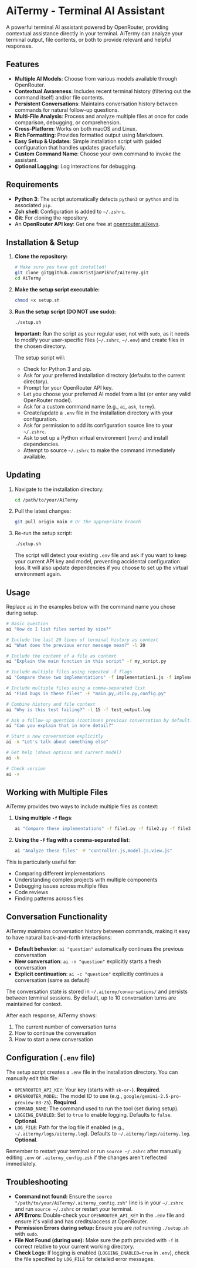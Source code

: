 # AiTermy - Terminal AI Assistant

A powerful terminal AI assistant powered by OpenRouter, providing contextual assistance directly in your terminal. AiTermy can analyze your terminal output, file contents, or both to provide relevant and helpful responses.

## Features

*   **Multiple AI Models**: Choose from various models available through OpenRouter.
*   **Contextual Awareness**: Includes recent terminal history (filtering out the command itself) and/or file contents.
*   **Persistent Conversations**: Maintains conversation history between commands for natural follow-up questions.
*   **Multi-File Analysis**: Process and analyze multiple files at once for code comparison, debugging, or comprehension.
*   **Cross-Platform**: Works on both macOS and Linux.
*   **Rich Formatting**: Provides formatted output using Markdown.
*   **Easy Setup & Updates**: Simple installation script with guided configuration that handles updates gracefully.
*   **Custom Command Name**: Choose your own command to invoke the assistant.
*   **Optional Logging**: Log interactions for debugging.

## Requirements

*   **Python 3**: The script automatically detects `python3` or `python` and its associated `pip`.
*   **Zsh shell**: Configuration is added to `~/.zshrc`.
*   **Git**: For cloning the repository.
*   An **OpenRouter API key**: Get one free at [openrouter.ai/keys](https://openrouter.ai/settings/keys).

## Installation & Setup

1.  **Clone the repository:**
    ```bash
    # Make sure you have git installed!
    git clone git@github.com:KristjanPikhof/AiTermy.git
    cd AiTermy
    ```

2.  **Make the setup script executable:**
    ```bash
    chmod +x setup.sh
    ```

3.  **Run the setup script (DO NOT use sudo):**
    ```bash
    ./setup.sh
    ```
    **Important:** Run the script as your regular user, not with `sudo`, as it needs to modify your user-specific files (`~/.zshrc`, `~/.env`) and create files in the chosen directory.

    The setup script will:
    *   Check for Python 3 and pip.
    *   Ask for your preferred installation directory (defaults to the current directory).
    *   Prompt for your OpenRouter API key.
    *   Let you choose your preferred AI model from a list (or enter any valid OpenRouter model).
    *   Ask for a custom command name (e.g., `ai`, `ask`, `termy`).
    *   Create/update a `.env` file in the installation directory with your configuration.
    *   Ask for permission to add its configuration source line to your `~/.zshrc`.
    *   Ask to set up a Python virtual environment (`venv`) and install dependencies.
    *   Attempt to source `~/.zshrc` to make the command immediately available.

## Updating

1.  Navigate to the installation directory:
    ```bash
    cd /path/to/your/AiTermy
    ```
2.  Pull the latest changes:
    ```bash
    git pull origin main # Or the appropriate branch
    ```
3.  Re-run the setup script:
    ```bash
    ./setup.sh
    ```
    The script will detect your existing `.env` file and ask if you want to keep your current API key and model, preventing accidental configuration loss. It will also update dependencies if you choose to set up the virtual environment again.

## Usage

Replace `ai` in the examples below with the command name you chose during setup.

```bash
# Basic question
ai "How do I list files sorted by size?"

# Include the last 20 lines of terminal history as context
ai "What does the previous error message mean?" -l 20

# Include the content of a file as context
ai "Explain the main function in this script" -f my_script.py

# Include multiple files using repeated -f flags
ai "Compare these two implementations" -f implementation1.js -f implementation2.js

# Include multiple files using a comma-separated list
ai "Find bugs in these files" -F "main.py,utils.py,config.py"

# Combine history and file context
ai "Why is this test failing?" -l 15 -f test_output.log

# Ask a follow-up question (continues previous conversation by default)
ai "Can you explain that in more detail?"

# Start a new conversation explicitly
ai -n "Let's talk about something else" 

# Get help (shows options and current model)
ai -h

# Check version
ai -v
```

## Working with Multiple Files

AiTermy provides two ways to include multiple files as context:

1. **Using multiple `-f` flags**:
   ```bash
   ai "Compare these implementations" -f file1.py -f file2.py -f file3.py
   ```

2. **Using the `-F` flag with a comma-separated list**:
   ```bash
   ai "Analyze these files" -F "controller.js,model.js,view.js"
   ```

This is particularly useful for:
- Comparing different implementations
- Understanding complex projects with multiple components
- Debugging issues across multiple files
- Code reviews
- Finding patterns across files

## Conversation Functionality

AiTermy maintains conversation history between commands, making it easy to have natural back-and-forth interactions:

* **Default behavior**: `ai "question"` automatically continues the previous conversation
* **New conversation**: `ai -n "question"` explicitly starts a fresh conversation 
* **Explicit continuation**: `ai -c "question"` explicitly continues a conversation (same as default)

The conversation state is stored in `~/.aitermy/conversations/` and persists between terminal sessions.
By default, up to 10 conversation turns are maintained for context.

After each response, AiTermy shows:
1. The current number of conversation turns
2. How to continue the conversation
3. How to start a new conversation

## Configuration (`.env` file)

The setup script creates a `.env` file in the installation directory. You can manually edit this file:

*   `OPENROUTER_API_KEY`: Your key (starts with `sk-or-`). **Required**.
*   `OPENROUTER_MODEL`: The model ID to use (e.g., `google/gemini-2.5-pro-preview-03-25`). **Required**.
*   `COMMAND_NAME`: The command used to run the tool (set during setup).
*   `LOGGING_ENABLED`: Set to `true` to enable logging. Defaults to `false`. **Optional**.
*   `LOG_FILE`: Path for the log file if enabled (e.g., `~/.aitermy/logs/aitermy.log`). Defaults to `~/.aitermy/logs/aitermy.log`. **Optional**.

Remember to restart your terminal or run `source ~/.zshrc` after manually editing `.env` or `.aitermy_config.zsh` if the changes aren't reflected immediately.

## Troubleshooting

*   **Command not found:** Ensure the `source "/path/to/your/AiTermy/.aitermy_config.zsh"` line is in your `~/.zshrc` and run `source ~/.zshrc` or restart your terminal.
*   **API Errors:** Double-check your `OPENROUTER_API_KEY` in the `.env` file and ensure it's valid and has credits/access at OpenRouter.
*   **Permission Errors during setup:** Ensure you are *not* running `./setup.sh` with `sudo`.
*   **File Not Found (during use):** Make sure the path provided with `-f` is correct relative to your current working directory.
*   **Check Logs:** If logging is enabled (`LOGGING_ENABLED=true` in `.env`), check the file specified by `LOG_FILE` for detailed error messages.

